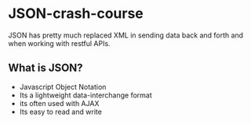 # JSON-crash-course
 
JSON has pretty much replaced XML in sending data back and forth and when working with restful APIs.
## What is JSON?
- Javascript Object Notation
- Its a lightweight data-interchange format
- its often used with AJAX
- Its easy to read and write
